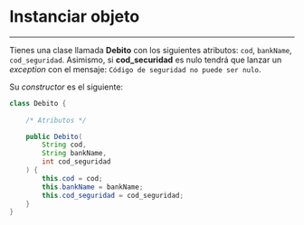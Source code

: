 # Instanciar objeto
- - -
Tienes una clase llamada **Debito** con los siguientes atributos: `cod`, `bankName`, `cod_seguridad`. Asimismo, si **cod_securidad** es nulo tendrá que lanzar un _exception_ con el mensaje: `Código de seguridad no puede ser nulo`.

Su _constructor_ es el siguiente:

```Java
class Debito {
    
    /* Atributos */

    public Debito(
        String cod, 
        String bankName,
        int cod_seguridad
    ) {
        this.cod = cod;
        this.bankName = bankName;
        this.cod_seguridad = cod_seguridad;
    }
}
```